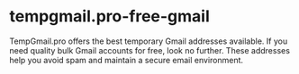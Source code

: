 # tempgmail.pro-free-gmail
TempGmail.pro offers the best temporary Gmail addresses available. If you need quality bulk Gmail accounts for free, look no further. These addresses help you avoid spam and maintain a secure email environment.
